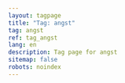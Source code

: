 ```yaml
---
layout: tagpage
title: "Tag: angst"
tag: angst
ref: tag_angst
lang: en
description: Tag page for angst
sitemap: false
robots: noindex
---
```

